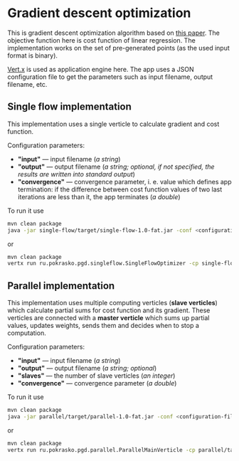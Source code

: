 # Gradient descent optimization

This is gradient descent optimization algorithm based
on [this paper](http://www.cse.buffalo.edu/faculty/miller/Courses/CSE633/Li-Hui-Fall-2012-CSE633.pdf).
The objective function here is cost function of linear regression.
The implementation works on the set of pre-generated points (as the used input format is binary).

[Vert.x](http://vertx.io) is used as application engine here.
The app uses a JSON configuration file to get the parameters such as input filename, output filename, etc.

## Single flow implementation

This implementation uses a single verticle to calculate gradient and cost function.

Configuration parameters:
* **"input"** &mdash; input filename (*a string*)
* **"output"** &mdash; output filename (*a string;
    optional, if not specified, the results are written into standard output*)
* **"convergence"** &mdash; convergence parameter, i. e. value which defines app termination:
    if the difference between cost function values of two last iterations are less than it, the app terminates
    (*a double*)

To run it use
```sh
mvn clean package
java -jar single-flow/target/single-flow-1.0-fat.jar -conf <configuration-file>
```
or
```sh
mvn clean package
vertx run ru.pokrasko.pgd.singleflow.SingleFlowOptimizer -cp single-flow/target/single-flow-1.0-fat.jar -conf <configuration-file>
```

## Parallel implementation

This implementation uses multiple computing verticles (**slave verticles**) which calculate partial sums
for cost function and its gradient. These verticles are connected with a **master verticle**
which sums up partial values, updates weights, sends them and decides when to stop a computation.

Configuration parameters:
* **"input"** &mdash; input filename (*a string*)
* **"output"** &mdash; output filename (*a string; optional*)
* **"slaves"** &mdash; the number of slave verticles (*an integer*)
* **"convergence"** &mdash; convergence parameter (*a double*)

To run it use
```sh
mvn clean package
java -jar parallel/target/parallel-1.0-fat.jar -conf <configuration-file>
```
or
```sh
mvn clean package
vertx run ru.pokrasko.pgd.parallel.ParallelMainVerticle -cp parallel/target/parallel-1.0-fat.jar -conf <configuration-file>